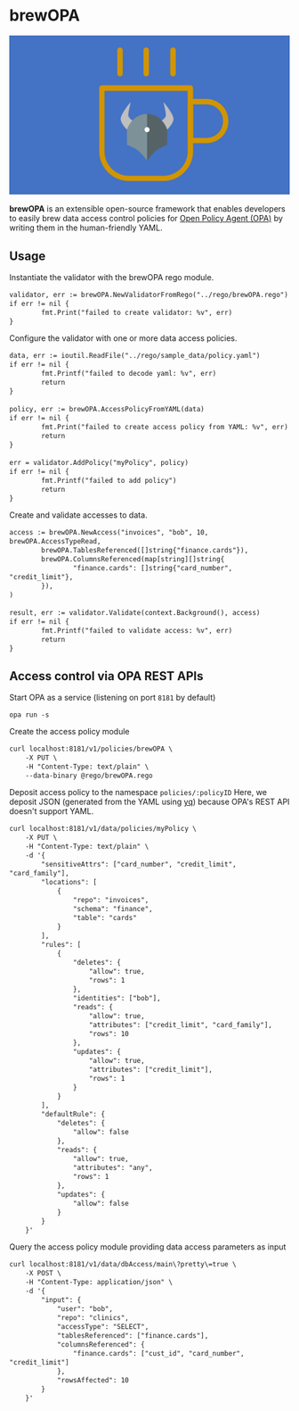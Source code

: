 # brewOPA

![brewOPA logo](./assets/brewOPA-logo.png)

**brewOPA** is an extensible open-source framework that enables developers to easily brew data access control policies for [Open Policy Agent (OPA)](www.openpolicyagent.org) by writing them in the human-friendly YAML.

## Usage

Instantiate the validator with the brewOPA rego module.

```
validator, err := brewOPA.NewValidatorFromRego("../rego/brewOPA.rego")
if err != nil {
        fmt.Print("failed to create validator: %v", err)
}
```

Configure the validator with one or more data access policies.

```
data, err := ioutil.ReadFile("../rego/sample_data/policy.yaml")
if err != nil {
        fmt.Printf("failed to decode yaml: %v", err)
        return
}

policy, err := brewOPA.AccessPolicyFromYAML(data)
if err != nil {
        fmt.Print("failed to create access policy from YAML: %v", err)
        return
}

err = validator.AddPolicy("myPolicy", policy)
if err != nil {
        fmt.Printf("failed to add policy")
        return
}
```

Create and validate accesses to data.

```
access := brewOPA.NewAccess("invoices", "bob", 10, brewOPA.AccessTypeRead,
        brewOPA.TablesReferenced([]string{"finance.cards"}),
        brewOPA.ColumnsReferenced(map[string][]string{
                "finance.cards": []string{"card_number", "credit_limit"},
        }),
)

result, err := validator.Validate(context.Background(), access)
if err != nil {
        fmt.Printf("failed to validate access: %v", err)
        return
}
```

## Access control via OPA REST APIs

Start OPA as a service (listening on port `8181` by default)

```
opa run -s
```

Create the access policy module

```
curl localhost:8181/v1/policies/brewOPA \
    -X PUT \
    -H "Content-Type: text/plain" \
    --data-binary @rego/brewOPA.rego
```

Deposit access policy to the namespace `policies/:policyID`
Here, we deposit JSON (generated from the YAML using [yq](https://mikefarah.gitbook.io/yq/usage/convert#yaml-to-json)) because OPA's REST API doesn't support YAML.

```
curl localhost:8181/v1/data/policies/myPolicy \
    -X PUT \
    -H "Content-Type: text/plain" \
    -d '{
        "sensitiveAttrs": ["card_number", "credit_limit", "card_family"],
        "locations": [
            {
                "repo": "invoices",
                "schema": "finance",
                "table": "cards"
            }
        ],
        "rules": [
            {
                "deletes": {
                    "allow": true,
                    "rows": 1
                },
                "identities": ["bob"],
                "reads": {
                    "allow": true,
                    "attributes": ["credit_limit", "card_family"],
                    "rows": 10
                },
                "updates": {
                    "allow": true,
                    "attributes": ["credit_limit"],
                    "rows": 1
                }
            }
        ],
        "defaultRule": {
            "deletes": {
                "allow": false
            },
            "reads": {
                "allow": true,
                "attributes": "any",
                "rows": 1
            },
            "updates": {
                "allow": false
            }
        }
    }'
```

Query the access policy module providing data access parameters as input

```
curl localhost:8181/v1/data/dbAccess/main\?pretty\=true \
    -X POST \
    -H "Content-Type: application/json" \
    -d '{
        "input": {
            "user": "bob",
            "repo": "clinics",
            "accessType": "SELECT",
            "tablesReferenced": ["finance.cards"],
            "columnsReferenced": {
                "finance.cards": ["cust_id", "card_number", "credit_limit"]
            },
            "rowsAffected": 10
        }
    }'
```
